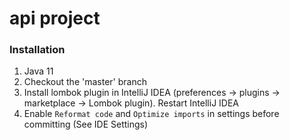 # api project

### Installation

1. Java 11
2. Checkout the 'master' branch
3. Install lombok plugin in IntelliJ IDEA (preferences -> plugins -> marketplace -> Lombok plugin). Restart IntelliJ
   IDEA
4. Enable `Reformat code` and `Optimize imports` in settings before committing (See IDE Settings)
